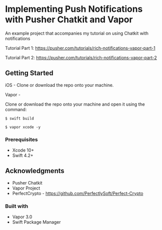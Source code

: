 # Implementing Push Notifications with Pusher Chatkit and Vapor

An example project that accompanies my tutorial on using Chatkit with notifications

Tutorial Part 1: https://pusher.com/tutorials/rich-notifications-vapor-part-1

Tutorial Part 2: https://pusher.com/tutorials/rich-notifications-vapor-part-2
## Getting Started

iOS - Clone or download the repo onto your machine.

Vapor -

Clone or download the repo onto your machine and open it using the command: 

`$ swift build`

`$ vapor xcode -y`


### Prerequisites

* Xcode 10+
* Swift 4.2+

## Acknowledgments

* Pusher Chatkit
* Vapor Project
* PerfectCrypto - https://github.com/PerfectlySoft/Perfect-Crypto

### Built with
* Vapor 3.0
* Swift Package Manager
